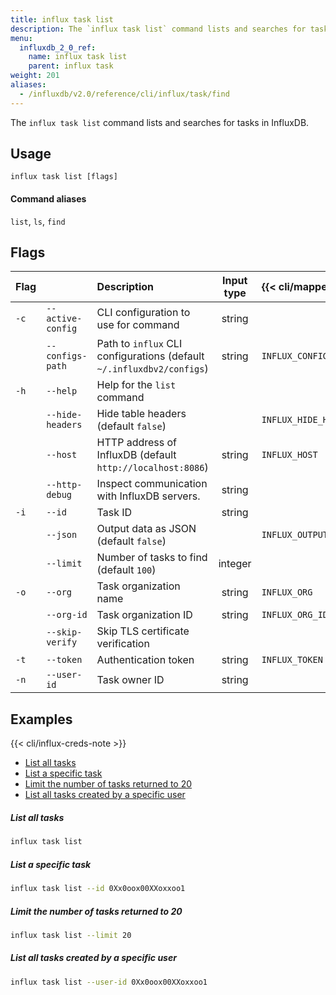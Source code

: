 ```yaml
---
title: influx task list
description: The `influx task list` command lists and searches for tasks in InfluxDB.
menu:
  influxdb_2_0_ref:
    name: influx task list
    parent: influx task
weight: 201
aliases:
  - /influxdb/v2.0/reference/cli/influx/task/find
---
```


The `influx task list` command lists and searches for tasks in InfluxDB.

## Usage
```
influx task list [flags]
```

#### Command aliases
`list`, `ls`, `find`

## Flags
| Flag |                   | Description                                                           | Input type | {{< cli/mapped >}}    |
| :--- | :---------------- | :-------------------------------------------------------------------- | :--------: | :-------------------- |
| `-c` | `--active-config` | CLI configuration to use for command                                  |   string   |                       |
|      | `--configs-path`  | Path to `influx` CLI configurations (default `~/.influxdbv2/configs`) |   string   | `INFLUX_CONFIGS_PATH` |
| `-h` | `--help`          | Help for the `list` command                                           |            |                       |
|      | `--hide-headers`  | Hide table headers (default `false`)                                  |            | `INFLUX_HIDE_HEADERS` |
|      | `--host`          | HTTP address of InfluxDB (default `http://localhost:8086`)            |   string   | `INFLUX_HOST`         |
|      | `--http-debug`    | Inspect communication with InfluxDB servers.                          |   string   |                       |
| `-i` | `--id`            | Task ID                                                               |   string   |                       |
|      | `--json`          | Output data as JSON (default `false`)                                 |            | `INFLUX_OUTPUT_JSON`  |
|      | `--limit`         | Number of tasks to find (default `100`)                               |  integer   |                       |
| `-o` | `--org`           | Task organization name                                                |   string   | `INFLUX_ORG`          |
|      | `--org-id`        | Task organization ID                                                  |   string   | `INFLUX_ORG_ID`       |
|      | `--skip-verify`   | Skip TLS certificate verification                                     |            |                       |
| `-t` | `--token`         | Authentication token                                                  |   string   | `INFLUX_TOKEN`        |
| `-n` | `--user-id`       | Task owner ID                                                         |   string   |                       |

## Examples

{{< cli/influx-creds-note >}}

- [List all tasks](#list-all-tasks)
- [List a specific task](#list-a-specific-task)
- [Limit the number of tasks returned to 20](#limit-the-number-of-tasks-returned-to-20)
- [List all tasks created by a specific user](#list-all-tasks-created-by-a-specific-user)

##### List all tasks
```sh
influx task list
```

##### List a specific task
```sh
influx task list --id 0Xx0oox00XXoxxoo1
```

##### Limit the number of tasks returned to 20
```sh
influx task list --limit 20
```

##### List all tasks created by a specific user
```sh
influx task list --user-id 0Xx0oox00XXoxxoo1
```